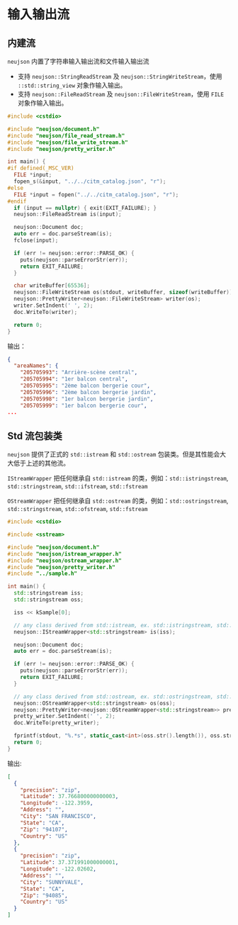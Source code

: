 # 输入输出流

## 内建流

`neujson` 内置了字符串输入输出流和文件输入输出流

- 支持  `neujson::StringReadStream` 及  `neujson::StringWriteStream`，使用 `::std::string_view` 对象作输入输出。
- 支持  `neujson::FileReadStream` 及  `neujson::FileWriteStream`，使用 `FILE` 对象作输入输出。

```cpp
#include <cstdio>

#include "neujson/document.h"
#include "neujson/file_read_stream.h"
#include "neujson/file_write_stream.h"
#include "neujson/pretty_writer.h"

int main() {
#if defined(_MSC_VER)
  FILE *input;
  fopen_s(&input, "../../citm_catalog.json", "r");
#else
  FILE *input = fopen("../../citm_catalog.json", "r");
#endif
  if (input == nullptr) { exit(EXIT_FAILURE); }
  neujson::FileReadStream is(input);

  neujson::Document doc;
  auto err = doc.parseStream(is);
  fclose(input);

  if (err != neujson::error::PARSE_OK) {
    puts(neujson::parseErrorStr(err));
    return EXIT_FAILURE;
  }

  char writeBuffer[65536];
  neujson::FileWriteStream os(stdout, writeBuffer, sizeof(writeBuffer));
  neujson::PrettyWriter<neujson::FileWriteStream> writer(os);
  writer.SetIndent(' ', 2);
  doc.WriteTo(writer);

  return 0;
}
```

输出：

```json
{
  "areaNames": {
    "205705993": "Arrière-scène central",
    "205705994": "1er balcon central",
    "205705995": "2ème balcon bergerie cour",
    "205705996": "2ème balcon bergerie jardin",
    "205705998": "1er balcon bergerie jardin",
    "205705999": "1er balcon bergerie cour",
...
```

## Std 流包装类

`neujson` 提供了正式的 `std::istream` 和 `std::ostream` 包装类。但是其性能会大大低于上述的其他流。

`IStreamWrapper` 把任何继承自 `std::istream` 的类，例如：`std::istringstream`, `std::stringstream`, `std::ifstream`, `std::fstream`

`OStreamWrapper` 把任何继承自 `std::ostream` 的类，例如：`std::ostringstream`, `std::stringstream`, `std::ofstream`, `std::fstream`

```cpp
#include <cstdio>

#include <sstream>

#include "neujson/document.h"
#include "neujson/istream_wrapper.h"
#include "neujson/ostream_wrapper.h"
#include "neujson/pretty_writer.h"
#include "../sample.h"

int main() {
  std::stringstream iss;
  std::stringstream oss;

  iss << kSample[0];

  // any class derived from std::istream, ex. std::istringstream, std::stringstream, std::ifstream, std::fstream
  neujson::IStreamWrapper<std::stringstream> is(iss);

  neujson::Document doc;
  auto err = doc.parseStream(is);

  if (err != neujson::error::PARSE_OK) {
    puts(neujson::parseErrorStr(err));
    return EXIT_FAILURE;
  }

  // any class derived from std::ostream, ex. std::ostringstream, std::stringstream, std::ofstream, std::fstream
  neujson::OStreamWrapper<std::stringstream> os(oss);
  neujson::PrettyWriter<neujson::OStreamWrapper<std::stringstream>> pretty_writer(os);
  pretty_writer.SetIndent(' ', 2);
  doc.WriteTo(pretty_writer);

  fprintf(stdout, "%.*s", static_cast<int>(oss.str().length()), oss.str().data());
  return 0;
}
```

输出:

```json
[
  {
    "precision": "zip",
    "Latitude": 37.766800000000003,
    "Longitude": -122.3959,
    "Address": "",
    "City": "SAN FRANCISCO",
    "State": "CA",
    "Zip": "94107",
    "Country": "US"
  },
  {
    "precision": "zip",
    "Latitude": 37.371991000000001,
    "Longitude": -122.02602,
    "Address": "",
    "City": "SUNNYVALE",
    "State": "CA",
    "Zip": "94085",
    "Country": "US"
  }
]
```
